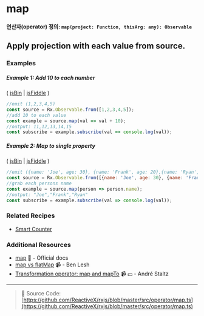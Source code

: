 # map
#### 연산자(operator) 정의: `map(project: Function, thisArg: any): Observable`

## Apply projection with each value from source.

### Examples

##### Example 1: Add 10 to each number

( [jsBin](http://jsbin.com/padasukano/1/edit?js,console) | [jsFiddle](https://jsfiddle.net/btroncone/yd38awLa/) )

```js
//emit (1,2,3,4,5)
const source = Rx.Observable.from([1,2,3,4,5]);
//add 10 to each value
const example = source.map(val => val + 10);
//output: 11,12,13,14,15
const subscribe = example.subscribe(val => console.log(val));
```

##### Example 2: Map to single property

( [jsBin](http://jsbin.com/detozumale/1/edit?js,console) | [jsFiddle](https://jsfiddle.net/btroncone/tdLd5tgc/) )

```js
//emit ({name: 'Joe', age: 30}, {name: 'Frank', age: 20},{name: 'Ryan', age: 50})
const source = Rx.Observable.from([{name: 'Joe', age: 30}, {name: 'Frank', age: 20},{name: 'Ryan', age: 50}]);
//grab each persons name
const example = source.map(person => person.name);
//output: "Joe","Frank","Ryan"
const subscribe = example.subscribe(val => console.log(val));
```

### Related Recipes
* [Smart Counter](../../recipes/smartcounter.md)

### Additional Resources
* [map](http://reactivex.io/rxjs/class/es6/Observable.js~Observable.html#instance-method-map) :newspaper: - Official docs
* [map vs flatMap](https://egghead.io/lessons/rxjs-rxjs-map-vs-flatmap) :video_camera: - Ben Lesh
* [Transformation operator: map and mapTo](https://egghead.io/lessons/rxjs-transformation-operator-map-and-mapto?course=rxjs-beyond-the-basics-operators-in-depth) :video_camera: :dollar: - André Staltz

---
> :file_folder: Source Code:  [https://github.com/ReactiveX/rxjs/blob/master/src/operator/map.ts](https://github.com/ReactiveX/rxjs/blob/master/src/operator/map.ts)
